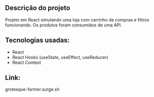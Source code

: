 ## Descrição do projeto
Projeto em React simulando uma loja com carrinho de compras e filtros funcionando. 
Os produtos foram consumidos de uma API.

## Tecnologias usadas: 
- React 
- React Hooks (useState, useEffect, useReducer)
- React Context

## Link:
grotesque-farmer.surge.sh
